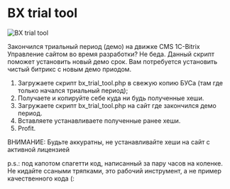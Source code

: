 # BX trial tool

![BX trial tool](https://repository-images.githubusercontent.com/377894084/b0685080-cfc7-11eb-9223-90cbcb70fd49)

Закончился триальный период (демо) на движке CMS 1C-Bitrix Управление сайтом во время разработки? Не беда. Данный скрипт поможет установить новый демо срок. Вам потребуется установить чистый битрикс с новым демо приодом.

1. Загружаете скрипт bx_trial_tool.php в свежую копию БУСа (там где только начался триальный период);
2. Получаете и копируйте себе куда ни будь полученные хеши.
3. Загружаете скрипт bx_trial_tool.php на сайт где закончился демо период.
4. Вставляете устанавливаете полученные ранее хеши.
5. Profit.

ВНИМАНИЕ: Будьте аккуратны, не устанавливайте хеши на сайт с активной лицензией

p.s.: под капотом спагетти код, написанный за пару часов на коленке. Не кидайте ссаными тряпками, это рабочий инструмент, а не пример качественного кода (:
